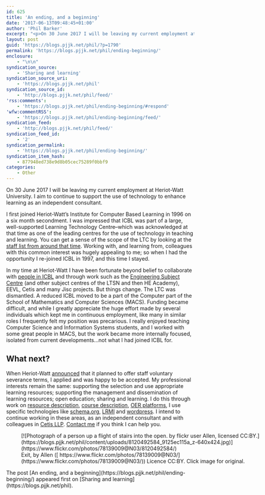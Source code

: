 ```yaml
---
id: 625
title: 'An ending, and a beginning'
date: '2017-06-13T09:48:45+01:00'
author: 'Phil Barker'
excerpt: "<p>On 30 June 2017 I will be leaving my current employment at Heriot-Watt University. I aim to continue to support the use of technology to enhance learning as an independent consultant. I first joined Heriot-Watt&rsquo;s Institute for Computer Based Learning in 1996 on a six month secondment. I was impressed that ICBL was part of &hellip; <a href=\"https://blogs.pjjk.net/phil/ending-beginning/\">Continue reading <span>An ending, and a beginning</span> <span>&rarr;</span></a></p>\n<p>The post <a rel=\"nofollow\" href=\"https://blogs.pjjk.net/phil/ending-beginning/\">An ending, and a beginning</a> appeared first on <a rel=\"nofollow\" href=\"https://blogs.pjjk.net/phil\">Sharing and learning</a>.</p>"
layout: post
guid: 'https://blogs.pjjk.net/phil/?p=1790'
permalink: 'https://blogs.pjjk.net/phil/ending-beginning/'
enclosure:
    - "\n\n"
syndication_source:
    - 'Sharing and learning'
syndication_source_uri:
    - 'https://blogs.pjjk.net/phil'
syndication_source_id:
    - 'http://blogs.pjjk.net/phil/feed/'
'rss:comments':
    - 'https://blogs.pjjk.net/phil/ending-beginning/#respond'
'wfw:commentRSS':
    - 'https://blogs.pjjk.net/phil/ending-beginning/feed/'
syndication_feed:
    - 'http://blogs.pjjk.net/phil/feed/'
syndication_feed_id:
    - '2'
syndication_permalink:
    - 'https://blogs.pjjk.net/phil/ending-beginning/'
syndication_item_hash:
    - 877948ed738e9d8b05cec75289f0bbf9
categories:
    - Other
---
```


On 30 June 2017 I will be leaving my current employment at Heriot-Watt University. I aim to continue to support the use of technology to enhance learning as an independent consultant.

I first joined Heriot-Watt’s Institute for Computer Based Learning in 1996 on a six month secondment. I was impressed that ICBL was part of a large, well-supported Learning Technology Centre–which was acknowledged at that time as one of the leading centres for the use of technology in teaching and learning. You can get a sense of the scope of the LTC by looking at the [staff list from around that time](https://web.archive.org/web/19980611122940/http://www.ltc.hw.ac.uk:80/staff.html). Working with, and learning from, colleagues with this common interest was hugely appealing to me; so when I had the opportunity I re-joined ICBL in 1997, and this time I stayed.

In my time at Heriot-Watt I have been fortunate beyond belief to collaborate with [people in ICBL](http://www.icbl.hw.ac.uk/people) and through work such as the [Engineering Subject Centre](https://en.wikipedia.org/wiki/Engineering_Subject_Centre) (and other subject centres of the LTSN and then HE Academy), EEVL, Cetis and many Jisc projects. But things change. The LTC was dismantled. A reduced ICBL moved to be a part of the Computer part of the School of Mathematics and Computer Sciences (MACS). Funding became difficult, and while I greatly appreciate the huge effort made by several individuals which kept me in continuous employment, like many in similar roles I frequently felt my position was precarious. I really enjoyed teaching Computer Science and Information Systems students, and I worked with some great people in MACS, but the work became more internally focused, isolated from current developments…not what I had joined ICBL for.

## What next?

When Heriot-Watt [announced](http://www.bbc.co.uk/news/uk-scotland-edinburgh-east-fife-39180860) that it planned to offer staff voluntary severance terms, I applied and was happy to be accepted. My professional interests remain the same: supporting the selection and use appropriate learning resources; supporting the management and dissemination of learning resources; open education; sharing and learning. I do this through work on [resource description](https://blogs.pjjk.net/phil/topics/metadata/), [course description](https://blogs.pjjk.net/phil/topics/course-description/), [OER platforms](https://blogs.pjjk.net/phil/topics/repositories/), I use specific technologies like [schema.org](https://blogs.pjjk.net/phil/topics/schema-org/), [LRMI](https://blogs.pjjk.net/phil/topics/lrmi/) and [wordpress](https://blogs.pjjk.net/phil/topics/wordpress/). I intend to continue working in these areas, as an independent consultant and with colleagues in [Cetis LLP](http://www.cetis.org.uk/). [Contact me](https://blogs.pjjk.net/phil/contact/) if you think I can help you.

<figure class="wp-caption aligncenter" id="attachment_1791" style="width: 640px">[![Photograph of a person up a flight of stairs into the open. by flickr user Allen, licensed CC:BY.](https://blogs.pjjk.net/phil/content/uploads/8120492584_9125ec115a_z-640x424.jpg)](https://www.flickr.com/photos/78139009@N03/8120492584/)<figcaption class="wp-caption-text">Exit, by Allen ([ https://www.flickr.com/photos/78139009@N03/](https://www.flickr.com/photos/78139009@N03/)) Licence CC:BY. Click image for original.</figcaption></figure>The post [An ending, and a beginning](https://blogs.pjjk.net/phil/ending-beginning/) appeared first on [Sharing and learning](https://blogs.pjjk.net/phil).